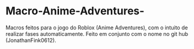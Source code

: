 # Macro-Anime-Adventures-
Macros feitos para o jogo do Roblox (Anime Adventures), com o intuito de realizar fases automaticamente. Feito em conjunto com o nome no git hub (JonathanFink0612).
